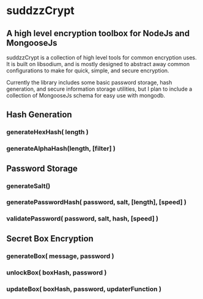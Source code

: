 # suddzzCrypt

## A high level encryption toolbox for NodeJs and MongooseJs

suddzzCrypt is a collection of high level tools for common encryption uses.  It is built on libsodium, and is mostly designed to abstract away common configurations to make for quick, simple, and secure encryption.

Currently the library includes some basic password storage, hash generation, and secure information storage utilities, but I plan to include a collection of MongooseJs schema for easy use with mongodb.


## Hash Generation


### generateHexHash( length ) 

### generateAlphaHash(length, [filter] ) 


## Password Storage


### generateSalt()

### generatePasswordHash( password, salt, [length], [speed] )

### validatePassword( password, salt, hash, [speed] )



## Secret Box Encryption


### generateBox( message, password )

### unlockBox( boxHash, password )

### updateBox( boxHash, password, updaterFunction )